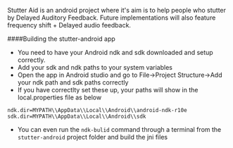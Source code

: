 Stutter Aid is an android project where it's aim is to help people who stutter by Delayed Auditory Feedback. Future implementations will also feature frequency shift + Delayed audio feedback.

####Building the stutter-android app

* You need to have your Android ndk and sdk downloaded and setup correctly.
* Add your sdk and ndk paths to your system variables
* Open the app in Android studio and go to File->Project Structure->Add your ndk path and sdk paths correctly
* If you have correctlty set these up, your paths will show in the local.properties file as below
```
ndk.dir=MYPATH\\AppData\\Local\\Android\\android-ndk-r10e
sdk.dir=MYPATH\\AppData\\Local\\Android\\sdk
```
* You can even run the ` ndk-bulid ` command through a terminal from the ` stutter-android ` project folder and build the jni files
